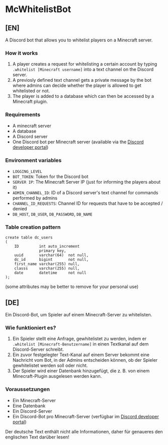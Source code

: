 # McWhitelistBot
## [EN]
A Discord bot that allows you to whitelist players on a Minecraft server.

### How it works
1. A player creates a request for whitelisting a certain account by typing `.whitelist [Minecraft username]` into a text channel on the Discord server.
2. A previosly defined text channel gets a private message by the bot where admins can decide whether the player is allowed to get whitelisted or not.
3. The player is added to a database which can then be accessed by a Minecraft plugin.

### Requirements
* A minecraft server
* A database
* A Discord server
* One Discord bot per Minecraft server (available via the [Discord developer portal](https://discord.com/developers/applications))

### Environment variables
* `LOGGING_LEVEL`
* `BOT_TOKEN`: Token for the Discord bot
* `SERVER IP`: The Minecraft Server IP (just for informing the players about it)
* `ADMIN_CHANNEL_ID`: ID of a Discord server's text channel for commands performed by admins
* `CHANNEL_ID_REQUESTS`: Channel ID for requests that have to be accepted / denied
* `DB_HOST`, `DB_USER`, `DB_PASSWORD`, `DB_NAME`

### Table creation pattern
```
create table dc_users
(
    ID         int auto_increment
               primary key,
    uuid       varchar(64)  not null,
    dc_id      bigint       not null,
    first_name varchar(255) null,
    classs     varchar(255) null,
    date       datetime     not null
);
```
(some attributes may be better to remove for your personal use)

## [DE]
Ein Discord-Bot, um Spieler auf einem Minecraft-Server zu whitelisten.

### Wie funktioniert es?
1. Ein Spieler stellt eine Anfrage, gewhitelistet zu werden, indem er `.whitelist [Minecraft-Benutzername]` in einen Textkanal auf dem Discord-Server schreibt.
2. Ein zuvor festgelegter Text-Kanal auf einem Server bekommt eine Nachricht vom Bot, in der Admins entscheiden können, ob der Spieler gewhitelistet werden soll oder nicht.
3. Der Spieler wird einer Datenbank hinzugefügt, die z. B. von einem Minecraft-Plugin ausgelesen werden kann.

### Voraussetzungen
* Ein Minecraft-Server
* Eine Datenbank
* Ein Discord-Server
* Ein Discord-Bot pro Minecraft-Server (verfügbar im [Discord developer portal](https://discord.com/developers/applications))

Der deutsche Text enthält nicht alle Informationen, daher für genaueres den englischen Text darüber lesen!
